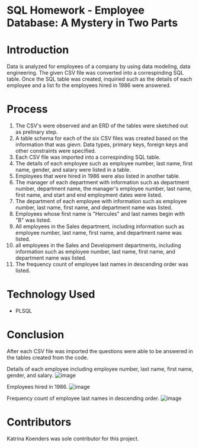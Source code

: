 # SQL Homework - Employee Database: A Mystery in Two Parts   

# Introduction
Data is analyzed for employees of a company by using data modeling, data engineering. The given CSV file was converted into a correspinding SQL table. Once the SQL table was created, inquiried such as the details of each employee and a list fo the employees hired in 1986 were answered.

# Process
1. The CSV's were observed and an ERD of the tables were sketched out as prelinary step. 
2. A table schema for each of the six CSV files was created based on the information that was gievn. Data types, primary keys, foreign keys and other constraints were specified. 
3. Each CSV file was imported into a correspinding SQL table. 
4. The details of each employee such as employee number, last name, first name, gender, and salary were listed in a table. 
5. Employees that were hired in 1986 were also listed in another table. 
6. The manager of each department with information such as department number, department name, the manager's employee number, last name, first name, and start and end employment dates were listed. 
7. The department of each employee with information such as employee number, last name, first name, and department name was listed. 
8. Employees whose first name is "Hercules" and last names begin with "B" was listed. 
9. All employees in the Sales department, including information such as employee number, last name, first name, and department name was listed. 
10. all employees in the Sales and Development departments, including information such as employee number, last name, first name, and department name was listed. 
11. The frequency count of employee last names in descending order was listed.  

# Technology Used
* PLSQL

# Conclusion
After each CSV file was imported the questions were able to be answered in the tables created from the code. 

Details of each employee including employee number, last name, first name, gender, and salary. 
![image](https://user-images.githubusercontent.com/57878641/87366240-d676ac80-c53d-11ea-9f98-c916cdd0efc7.png)

Employees hired in 1986. 
![image](https://user-images.githubusercontent.com/57878641/87366418-3c633400-c53e-11ea-8d88-5e75a8f85d4d.png)

Frequency count of employee last names in descending order. 
![image](https://user-images.githubusercontent.com/57878641/87366548-9237dc00-c53e-11ea-87c9-7ffff9a40523.png)


# Contributors
Katrina Koenders was sole contributor for this project. 
